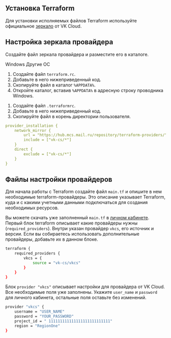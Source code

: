 ## Установка Terraform

Для установки исполняемых файлов Terraform используйте официальное [зеркало](https://hub.mcs.mail.ru/repository/terraform-binary/mirror/latest/) от VK Cloud.

## Настройка зеркала провайдера

Создайте файл зеркала провайдера и разместите его в каталоге.

<tabs>
<tablist>
<tab>Windows</tab>
<tab>Другие ОС</tab>
</tablist>
<tabpanel>

1. Создайте файл `terraform.rc`.
1. Добавьте в него нижеприведенный код.
1. Скопируйте файл в каталог `%APPDATA%`.
1. Откройте каталог, вставив `%APPDATA%` в адресную строку проводника Windows.

</tabpanel>
<tabpanel>

1. Создайте файл `.terraformrc`.
1. Добавьте в него нижеприведенный код.
1. Скопируйте файл в корень директории пользователя.

</tabpanel>
</tabs>

```yaml
provider_installation {
    network_mirror {
        url = "https://hub.mcs.mail.ru/repository/terraform-providers/"
        include = ["vk-cs/*"]
    }
    direct {
        exclude = ["vk-cs/*"]
    }
}
```

## Файлы настройки провайдеров

Для начала работы с Terraform создайте файл `main.tf` и опишите в нем необходимые terraform-провайдеры. Это описание указывает Terraform, куда и с какими учетными данными подключаться для создания необходимых ресурсов.

Вы можете скачать уже заполненный `main.tf` в [личном кабинете](https://mcs.mail.ru/app/project/terraform/).
Первый блок terraform описывает какие провайдеры нужны (`required_providers`). Внутри указан провайдер `vkcs`, его источник и версии. Если вы собираетесь использовать дополнительные провайдеры, добавьте их в данном блоке.

```bash
terraform {
    required_providers {
        vkcs = {
            source = "vk-cs/vkcs"
        }
    }
}
```

Блок `provider "vkcs"` описывает настройки для провайдера от VK Cloud. Все необходимые поля уже заполнены. Укажите `user_name` и `password` для личного кабинета, остальные поля оставьте без изменений.

```bash
provider "vkcs" {
    username = "USER_NAME"
    password = "YOUR_PASSWORD"
    project_id = " 111111111111111111111111111"
    region = "RegionOne"
}
```
